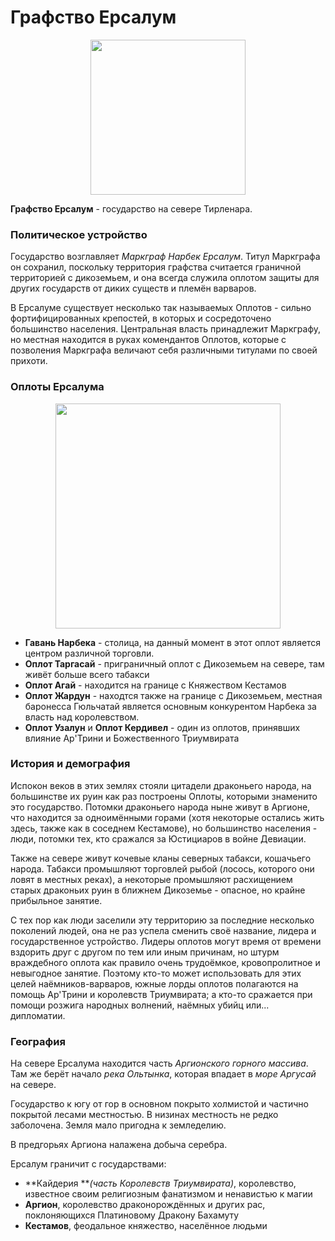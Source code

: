 # Графство Ерсалум

<p style="text-align: center">
  <img style="height: 248px" src="./_media/locations/ersalum.map.png"/>
</p>

**Графство Ерсалум** - государство на севере Тирленара.

### Политическое устройство

Государство возглавляет *Маркграф Нарбек Ерсалум*. Титул Маркграфа он сохранил, поскольку территория графства считается граничной территорией с дикоземьем, и она всегда служила оплотом защиты для других государств от диких существ и племён варваров.

В Ерсалуме существует несколько так называемых Оплотов - сильно фортифицированных крепостей, в которых и сосредоточено большинство населения. Центральная власть принадлежит Маркграфу, но местная находится в руках комендантов Оплотов, которые с позволения Маркграфа величают себя различными титулами по своей прихоти.

### Оплоты Ерсалума

<p style="text-align: center">
  <img style="height: 360px" src="./_media/locations/ersalum.local.map.png"/>
</p>

- **Гавань Нарбека** - столица, на данный момент в этот оплот является центром различной торговли.
- **Оплот Таргасай** - приграничный оплот с Дикоземьем на севере, там живёт больше всего табакси
- **Оплот Агай** - находится на границе с Княжеством Кестамов
- **Оплот Жардун** - находтся также на границе с Дикоземьем, местная баронесса Гюльчатай является основным конкурентом Нарбека за власть над королевством.
- **Оплот Узалун** и **Оплот Кердивел** - один из оплотов, принявших влияние Ар'Трини и Божественного Триумвирата

### История и демография

Испокон веков в этих землях стояли цитадели драконьего народа, на большинстве их руин как раз построены Оплоты, которыми знаменито это государство. Потомки драконьего народа ныне живут в Аргионе, что находится за одноимёнными горами (хотя некоторые остались жить здесь, также как в соседнем Кестамове), но большинство населения - люди, потомки тех, кто сражался за Юстициаров в войне Девиации.

Также на севере живут кочевые кланы северных табакси, кошачьего народа. Табакси промышляют торговлей рыбой (лосось, которого они ловят в местных реках), а некоторые промышляют расхищением старых драконьих руин в ближнем Дикоземье - опасное, но крайне прибыльное занятие.

С тех пор как люди заселили эту территорию за последние несколько поколений людей, она не раз успела сменить своё название, лидера и государственное устройство. Лидеры оплотов могут время от времени вздорить друг с другом по тем или иным причинам, но штурм враждебного оплота как правило очень трудоёмкое, кровопролитное и невыгодное занятие. Поэтому кто-то может использовать для этих целей наёмников-варваров, южные лорды оплотов полагаются на помощь Ар'Трини и королевств Триумвирата; а кто-то сражается при помощи розжига народных волнений, наёмных убийц или... дипломатии.

### География

На севере Ерсалума находится часть *Аргионского горного массива*. Там же берёт начало *река Ольтынка*, которая впадает в *море Аргусай* на севере.

Государство к югу от гор в основном покрыто холмистой и частично покрытой лесами местностью. В низинах местность не редко заболочена. Земля мало пригодна к земледелию.

В предгорьях Аргиона налажена добыча серебра. 

Ерсалум граничит с государствами:

- **Кайдерия ***(часть Королевств Триумвирата)*, королевство, известное своим религиозным фанатизмом и ненавистью к магии
- **Аргион**, королевство драконорождённых и других рас, поклоняющихся Платиновому Дракону Бахамуту
- **Кестамов**, феодальное княжество, населённое людьми